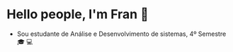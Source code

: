 # Hello people, I'm Fran :wave:
- Sou estudante de Análise e Desenvolvimento de sistemas, 4º Semestre :mortar_board: :computer:
